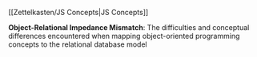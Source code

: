 [[Zettelkasten/JS Concepts|JS Concepts]]

**Object-Relational Impedance Mismatch**: The difficulties and conceptual differences encountered when mapping object-oriented programming concepts to the relational database model 
